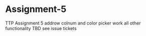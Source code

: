 # Assignment-5
TTP Assignment 5 
addrow colnum and color picker work all other functionality TBD see issue tickets 
